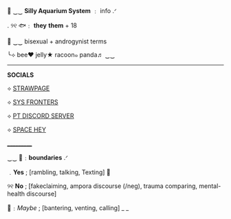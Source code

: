 🌊      ‿‿ __Silly Aquarium System__  ﹕  info      .ᐟ

.      ୨୧      🐟﹕ __they__ **them** + 18

🪼 ‿‿ bisexual + androgynist terms

╰⟢ bee♥‬ jelly★ racoon๑ panda♬ ‿‿
_________

__SOCIALS__

⟡ [STRAWPAGE](https://sillysys.straw.page)

⟡ [SYS FRONTERS](https://pluralkit.xyz/f/ofqhf)

⟡ [PT DISCORD SERVER](https://discord.gg/FCHBKTGBgb)

⟡ [SPACE HEY](https://spacehey.com/soapyslushy)

[_________](https://i.pinimg.com/originals/e5/b6/a8/e5b6a804efa541e8f6afa4be0c2ba9fe.gif)

‿‿ 🪸﹕**boundaries** .ᐟ

﹒__Yes__ ; [rambling, talking, Texting]      🐚

୨୧  **No** ; [fakeclaiming, ampora discourse (/neg), trauma comparing, mental-health discourse]

🐬﹕*Maybe* ; [bantering, venting, calling]
_ _
